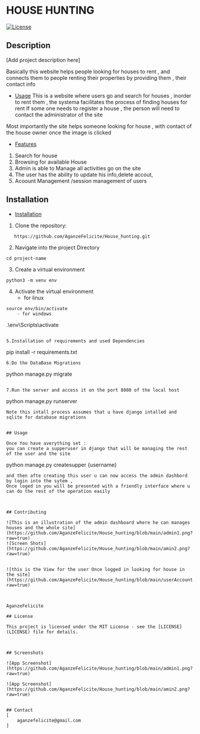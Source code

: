 # HOUSE HUNTING 

[![License](https://img.shields.io/badge/license-MIT-blue.svg)](LICENSE)

## Description

[Add project description here]

Basically this website helps people looking for houses to rent , and connects them to people renting their properties by providing them , their contact info

- [Usage](#usage)
This is a website where users go and search for houses , inorder to rent them , the systema facilitates the process of finding houses for rent 
If some one needs to register a house , the person will need to contact the administrator of the site 

Most importantly the site helps someone looking for house , with contact of the house owner once the image is clicked

- [Features](#features)
1. Search for house
2. Browsing for available House
3. Admin is able to Manage all activities go on the site
4. The user has the ability to update his info,delete accout, 
5. Acoount Management /session management of users

## Installation


- [Installation](#installation)
1. Clone the repository:

 ```
	https://github.com/AganzeFelicite/House_hunting.git
```

2. Navigate into the project Directory
```
cd project-name
```
3. Create a virtual environment

```
python3 -m venv env
```
4. Activate the virtual environment
	- for linux
```
source env/bin/activate
	- for windows
```
.\env\Scripts\activate
```

5.Installation of requirements and used Dependencies

```
pip install -r requirements.txt
```
6.Do the DataBase Migrations

```
python manage.py migrate
```

7.Run the server and access it on the port 8080 of the local host
```
python manage.py runserver
```
Note this intall process assumes that u have django intalled and sqlite for database migrations


## Usage

Once You have averything set :
you can create a supperuser in django that will be managing the rest of the user and the site
```
python manage.py createsupper {username}
```
and then afte creating this user u can now access the admin dashbord by login into the sytem ,
Once loged in you will be presented with a friendly interface where u can do the rest of the operation easily 



## Contributing

![This is an illustration of the admin dashboard where he can manages houses and the whole site](https://github.com/AganzeFelicite/House_hunting/blob/main/admin1.png?raw=true)
![Screen Shots](https://github.com/AganzeFelicite/House_hunting/blob/main/amin2.png?raw=true)


![this is the View for the user Once logged in looking for house in the site](https://github.com/AganzeFelicite/House_hunting/blob/main/userAccount.png?raw=true)



AganzeFelicite 

## License

This project is licensed under the MIT License - see the [LICENSE](LICENSE) file for details.



## Screenshots

![App Screenshot](https://github.com/AganzeFelicite/House_hunting/blob/main/admin1.png?raw=true)

![App Screenshot](https://github.com/AganzeFelicite/House_hunting/blob/main/amin2.png?raw=true)


## Contact
[
	aganzefelicite@gmail.com
]


